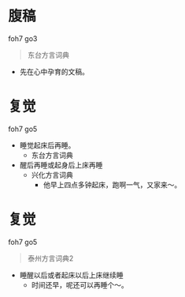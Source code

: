 # 腹稿
foh7 go3
> 东台方言词典
- 先在心中孕育的文稿。

# 复觉
foh7 go5
+ 睡觉起床后再睡。
  * 东台方言词典
+ 醒后再睡或起身后上床再睡
  * 兴化方言词典
    - 他早上四点多钟起床，跑啊一气，又家来～。

# 复觉
foh7 go5
> 泰州方言词典2
- 睡醒以后或者起床以后上床继续睡
  - 时间还早，呢还可以再睡个～。
